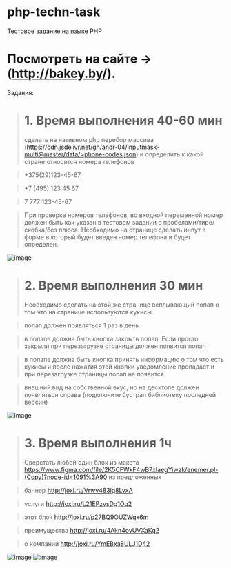 # php-techn-task
 Тестовое задание на языке PHP
# Посмотреть на сайте ->(http://bakey.by/).
Задания:
># 1. Время выполнения 40-60 мин
>сделать на нативном php перебор массива (https://cdn.jsdelivr.net/gh/andr-04/inputmask-multi@master/data/>phone-codes.json) и определить к какой стране относится номера телефонов

>   +375(29)123-45-67

>   +7 (495) 123 45 67

>   7 777 123-45-67

>При проверке номеров телефонов, во входной переменной номер должен быть как указан в тестовом задании с пробелами/тире/скобка/без плюса. Необходимо на странице сделать инпут в форме в который будет введен номер телефона и будет определен.

![image](https://github.com/BakeySounder/php-techn-task/assets/65306613/5a0b9483-e891-44ba-b776-adc9d8e636d9)

># 2. Время выполнения 30 мин
>Необходимо сделать на этой же странице всплывающий попап о том что на странице используются кукисы.

>попап должен появляться 1 раз в день

>в попапе должна быть кнопка закрыть попап. Если просто закрыли при перезагрузке страницы должен появится попап

>в попапе должна быть кнопка принять информацию о том что есть кукисы и после нажатия этой кнопки уведомление пропадает и при перезагрузке страницы попап не появится

>внешний вид на собственной вкус, но на десктопе должен появляться справа (подключите бустрап библиотеку последней версии)

![image](https://github.com/BakeySounder/php-techn-task/assets/65306613/48ffb4fc-ce4c-4d17-86bf-79ee73b9241a)

># 3. Время выполнения 1ч
>Сверстать любой один блок из макета https://www.figma.com/file/2K5CFWkF4wB7xIaegYiwzk/enemer.pl-(Copy)?node-id=1091%3A90 из предложенных

>баннер http://joxi.ru/Vrwv483ig8LvxA

>услуги http://joxi.ru/L21EPzvsDg1Oq2

>этот блок http://joxi.ru/p27BQ9OUZWqx6m

>преимущества http://joxi.ru/4Akn4ovUVXaKg2

>о компании http://joxi.ru/YmEBxa8ULJ1D42

![image](https://github.com/BakeySounder/php-techn-task/assets/65306613/cc8576c9-03d8-45b1-a459-600ef5afc418)
![image](https://github.com/BakeySounder/php-techn-task/assets/65306613/cfa3f1a9-ce0e-4675-95ce-192edc305d18)
